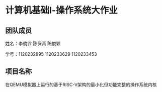# 计算机基础Ⅰ-操作系统大作业

## 团队成员

姓名：李俊霏 陈保真 陈俊颖

学号：1120232895 1120233629 1120233453

## 项目名称

在QEMU模拟器上运行的基于RISC-V架构的最小化但功能完整的操作系统内核


